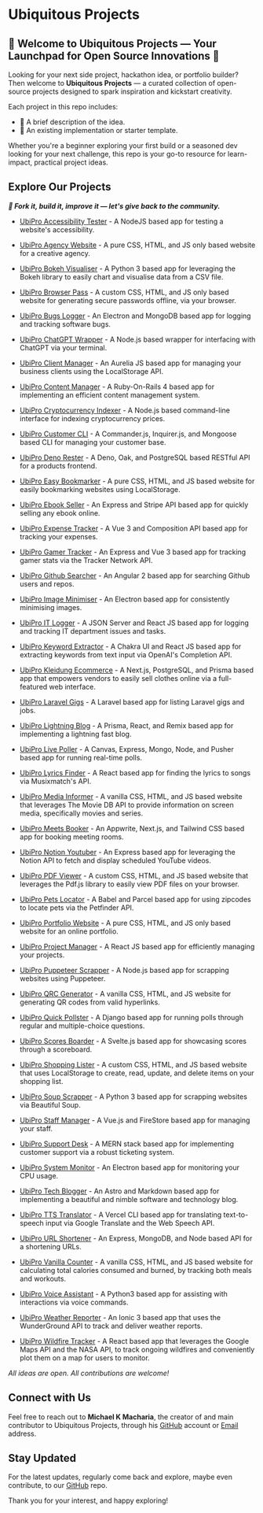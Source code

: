 # Ubiquitous Projects

## 📌 Welcome to Ubiquitous Projects — Your Launchpad for Open Source Innovations 🚀

Looking for your next side project, hackathon idea, or portfolio builder? Then
welcome to **Ubiquitous Projects** — a curated collection of open-source
projects designed to spark inspiration and kickstart creativity.

Each project in this repo includes:

-   🔹 A brief description of the idea.
-   🔹 An existing implementation or starter template.

Whether you're a beginner exploring your first build or a seasoned dev looking
for your next challenge, this repo is your go-to resource for learn-impact,
practical project ideas.

## Explore Our Projects

_**🧠 Fork it, build it, improve it — let's give back to the community.**_

-   [UbiPro Accessibility Tester](https://www.github.com/ubiquitous-projects/ubipro-accessibility-tester) -
    A NodeJS based app for testing a website's accessibility.

-   [UbiPro Agency Website](https://www.github.com/ubiquitous-projects/ubipro-agency-website) -
    A pure CSS, HTML, and JS only based website for a creative agency.

-   [UbiPro Bokeh Visualiser](https://www.github.com/ubiquitous-projects/ubipro-bokeh-visualiser) -
    A Python 3 based app for leveraging the Bokeh library to easily chart and
    visualise data from a CSV file.

-   [UbiPro Browser Pass](https://www.github.com/ubiquitous-projects/ubipro-browser-pass) -
    A custom CSS, HTML, and JS only based website for generating secure
    passwords offline, via your browser.

-   [UbiPro Bugs Logger](https://www.github.com/ubiquitous-projects/ubipro-bugs-logger) -
    An Electron and MongoDB based app for logging and tracking software bugs.

-   [UbiPro ChatGPT Wrapper](https://www.github.com/ubiquitous-projects/ubipro-chatgpt-wrapper) -
    A Node.js based wrapper for interfacing with ChatGPT via your terminal.

-   [UbiPro Client Manager](https://www.github.com/ubiquitous-projects/ubipro-client-manager) -
    An Aurelia JS based app for managing your business clients using the
    LocalStorage API.

-   [UbiPro Content Manager](https://www.github.com/ubiquitous-projects/ubipro-content-manager) -
    A Ruby-On-Rails 4 based app for implementing an efficient content management
    system.

-   [UbiPro Cryptocurrency Indexer](https://www.github.com/ubiquitous-projects/ubipro-cryptocurrency-indexer) -
    A Node.js based command-line interface for indexing cryptocurrency prices.

-   [UbiPro Customer CLI](https://www.github.com/ubiquitous-projects/ubipro-customer-cli) -
    A Commander.js, Inquirer.js, and Mongoose based CLI for managing your
    customer base.

-   [UbiPro Deno Rester](https://www.github.com/ubiquitous-projects/ubipro-deno-rester) -
    A Deno, Oak, and PostgreSQL based RESTful API for a products frontend.

-   [UbiPro Easy Bookmarker](https://www.github.com/ubiquitous-projects/ubipro-easy-bookmarker) -
    A pure CSS, HTML, and JS based website for easily bookmarking websites using
    LocalStorage.

-   [UbiPro Ebook Seller](https://www.github.com/ubiquitous-projects/ubipro-ebook-seller) -
    An Express and Stripe API based app for quickly selling any ebook online.

-   [UbiPro Expense Tracker](https://www.github.com/ubiquitous-projects/ubipro-expense-tracker) -
    A Vue 3 and Composition API based app for tracking your expenses.

-   [UbiPro Gamer Tracker](https://www.github.com/ubiquitous-projects/ubipro-gamer-tracker) -
    An Express and Vue 3 based app for tracking gamer stats via the Tracker
    Network API.

-   [UbiPro Github Searcher](https://www.github.com/ubiquitous-projects/ubipro-github-searcher) -
    An Angular 2 based app for searching Github users and repos.

-   [UbiPro Image Minimiser](https://www.github.com/ubiquitous-projects/ubipro-image-minimiser) -
    An Electron based app for consistently minimising images.

-   [UbiPro IT Logger](https://www.github.com/ubiquitous-projects/ubipro-it-logger) -
    A JSON Server and React JS based app for logging and tracking IT department
    issues and tasks.

-   [UbiPro Keyword Extractor](https://www.github.com/ubiquitous-projects/ubipro-keyword-extractor) -
    A Chakra UI and React JS based app for extracting keywords from text input
    via OpenAI's Completion API.

-   [UbiPro Kleidung Ecommerce](https://www.github.com/ubiquitous-projects/ubipro-kleidung-ecommerce) -
    A Next.js, PostgreSQL, and Prisma based app that empowers vendors to easily
    sell clothes online via a full-featured web interface.

-   [UbiPro Laravel Gigs](https://www.github.com/ubiquitous-projects/ubipro-laravel-gigs) -
    A Laravel based app for listing Laravel gigs and jobs.

-   [UbiPro Lightning Blog](https://www.github.com/ubiquitous-projects/ubipro-lightning-blog) -
    A Prisma, React, and Remix based app for implementing a lightning fast blog.

-   [UbiPro Live Poller](https://www.github.com/ubiquitous-projects/ubipro-live-poller) -
    A Canvas, Express, Mongo, Node, and Pusher based app for running real-time
    polls.

-   [UbiPro Lyrics Finder](https://www.github.com/ubiquitous-projects/ubipro-lyrics-finder) -
    A React based app for finding the lyrics to songs via Musixmatch's API.

-   [UbiPro Media Informer](https://www.github.com/ubiquitous-projects/ubipro-media-informer) -
    A vanilla CSS, HTML, and JS based website that leverages The Movie DB API to
    provide information on screen media, specifically movies and series.

-   [UbiPro Meets Booker](https://www.github.com/ubiquitous-projects/ubipro-meets-booker) -
    An Appwrite, Next.js, and Tailwind CSS based app for booking meeting rooms.

-   [UbiPro Notion Youtuber](https://www.github.com/ubiquitous-projects/ubipro-notion-youtuber) -
    An Express based app for leveraging the Notion API to fetch and display
    scheduled YouTube videos.

-   [UbiPro PDF Viewer](https://www.github.com/ubiquitous-projects/ubipro-pdf-viewer) -
    A custom CSS, HTML, and JS based website that leverages the Pdf.js library
    to easily view PDF files on your browser.

-   [UbiPro Pets Locator](https://www.github.com/ubiquitous-projects/ubipro-pets-locator) -
    A Babel and Parcel based app for using zipcodes to locate pets via the
    Petfinder API.

-   [UbiPro Portfolio Website](https://www.github.com/ubiquitous-projects/ubipro-portfolio-website) -
    A pure CSS, HTML, and JS only based website for an online portfolio.

-   [UbiPro Project Manager](https://www.github.com/ubiquitous-projects/ubipro-project-manager) -
    A React JS based app for efficiently managing your projects.

-   [UbiPro Puppeteer Scrapper](https://www.github.com/ubiquitous-projects/ubipro-puppeteer-scrapper) -
    A Node.js based app for scrapping websites using Puppeteer.

-   [UbiPro QRC Generator](https://www.github.com/ubiquitous-projects/ubipro-qrc-generator) -
    A vanilla CSS, HTML, and JS website for generating QR codes from valid
    hyperlinks.

-   [UbiPro Quick Pollster](https://www.github.com/ubiquitous-projects/ubipro-quick-pollster) -
    A Django based app for running polls through regular and multiple-choice
    questions.

-   [UbiPro Scores Boarder](https://www.github.com/ubiquitous-projects/ubipro-scores-boarder) -
    A Svelte.js based app for showcasing scores through a scoreboard.

-   [UbiPro Shopping Lister](https://www.github.com/ubiquitous-projects/ubipro-shopping-lister) -
    A custom CSS, HTML, and JS based website that uses LocalStorage to create,
    read, update, and delete items on your shopping list.

-   [UbiPro Soup Scrapper](https://www.github.com/ubiquitous-projects/ubipro-soup-scrapper) -
    A Python 3 based app for scrapping websites via Beautiful Soup.

-   [UbiPro Staff Manager](https://www.github.com/ubiquitous-projects/ubipro-staff-manager) -
    A Vue.js and FireStore based app for managing your staff.

-   [UbiPro Support Desk](https://www.github.com/ubiquitous-projects/ubipro-support-desk) -
    A MERN stack based app for implementing customer support via a robust
    ticketing system.

-   [UbiPro System Monitor](https://www.github.com/ubiquitous-projects/ubipro-system-monitor) -
    An Electron based app for monitoring your CPU usage.

-   [UbiPro Tech Blogger](https://www.github.com/ubiquitous-projects/ubipro-tech-blogger) -
    An Astro and Markdown based app for implementing a beautiful and nimble
    software and technology blog.

-   [UbiPro TTS Translator](https://www.github.com/ubiquitous-projects/ubipro-tts-translator) -
    A Vercel CLI based app for translating text-to-speech input via Google
    Translate and the Web Speech API.

-   [UbiPro URL Shortener](https://www.github.com/ubiquitous-projects/ubipro-url-shortener) -
    An Express, MongoDB, and Node based API for a shortening URLs.

-   [UbiPro Vanilla Counter](https://www.github.com/ubiquitous-projects/ubipro-vanilla-counter) -
    A vanilla CSS, HTML, and JS based website for calculating total calories
    consumed and burned, by tracking both meals and workouts.

-   [UbiPro Voice Assistant](https://www.github.com/ubiquitous-projects/ubipro-voice-assistant) -
    A Python3 based app for assisting with interactions via voice commands.

-   [UbiPro Weather Reporter](https://www.github.com/ubiquitous-projects/ubipro-weather-reporter) -
    An Ionic 3 based app that uses the WunderGround API to track and deliver
    weather reports.

-   [UbiPro Wildfire Tracker](https://www.github.com/ubiquitous-projects/ubipro-wildfire-tracker) -
    A React based app that leverages the Google Maps API and the NASA API, to
    track ongoing wildfires and conveniently plot them on a map for users to
    monitor.

_All ideas are open. All contributions are welcome!_

## Connect with Us

Feel free to reach out to **Michael K Macharia**, the creator of and main
contributor to Ubiquitous Projects, through his
[GitHub](https://www.github.com/michaelkmacharia) account or
[Email](michaelkmacharia@gmail.com) address.

## Stay Updated

For the latest updates, regularly come back and explore, maybe even contribute,
to our [GitHub](https://www.github.com/ubiquitous-projects) repo.

Thank you for your interest, and happy exploring!
